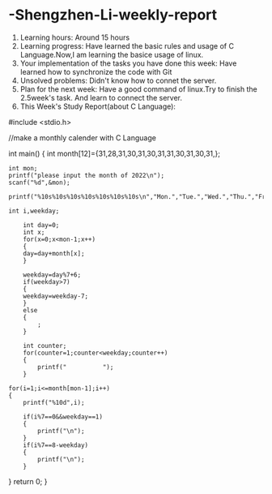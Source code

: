 # -Shengzhen-Li-weekly-report
1) Learning hours: Around 15 hours
2) Learning progress: Have learned the basic rules and usage of C Language.Now,I am learning the basice usage of linux.
3) Your implementation of the tasks you have done this week: Have learned how to synchronize the code with Git
4) Unsolved problems: Didn't know how to connet the server.
5) Plan for the next week: Have a good command of linux.Try to finish the 2.5week's task. And learn to connect the server.
6) This Week's Study Report(about C Language):

#include <stdio.h>



//make a monthly calender with C Language



int main()
{
    int month[12]={31,28,31,30,31,30,31,31,30,31,30,31,};

    int mon;
    printf("please input the month of 2022\n");
    scanf("%d",&mon);

    printf("%10s%10s%10s%10s%10s%10s%10s\n","Mon.","Tue.","Wed.","Thu.","Fri.","Sat.","Sun.");

    int i,weekday;

        int day=0;
        int x;
        for(x=0;x<mon-1;x++)
        {
        day=day+month[x];
        }

        weekday=day%7+6;
        if(weekday>7)
        {
        weekday=weekday-7;
        }
        else
        {
            ;
        }

        int counter;
        for(counter=1;counter<weekday;counter++)
        {
            printf("          ");
        }

    for(i=1;i<=month[mon-1];i++)
    {
        printf("%10d",i);

        if(i%7==0&&weekday==1)
        {
            printf("\n");
        }
        if(i%7==8-weekday)
        {
            printf("\n");
        }




}
return 0;
}



